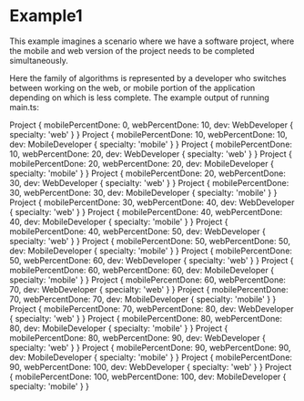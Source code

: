 # Example1


This example imagines a scenario where we have a software project, where the mobile and web version of the project needs to be completed simultaneously.

Here the family of algorithms is represented by a developer who switches between working on the web, or mobile portion of the application depending on which is less complete. The example output of running main.ts: 

Project {
  mobilePercentDone: 0,
  webPercentDone: 10,
  dev: WebDeveloper { specialty: 'web' } }
Project {
  mobilePercentDone: 10,
  webPercentDone: 10,
  dev: MobileDeveloper { specialty: 'mobile' } }
Project {
  mobilePercentDone: 10,
  webPercentDone: 20,
  dev: WebDeveloper { specialty: 'web' } }
Project {
  mobilePercentDone: 20,
  webPercentDone: 20,
  dev: MobileDeveloper { specialty: 'mobile' } }
Project {
  mobilePercentDone: 20,
  webPercentDone: 30,
  dev: WebDeveloper { specialty: 'web' } }
Project {
  mobilePercentDone: 30,
  webPercentDone: 30,
  dev: MobileDeveloper { specialty: 'mobile' } }
Project {
  mobilePercentDone: 30,
  webPercentDone: 40,
  dev: WebDeveloper { specialty: 'web' } }
Project {
  mobilePercentDone: 40,
  webPercentDone: 40,
  dev: MobileDeveloper { specialty: 'mobile' } }
Project {
  mobilePercentDone: 40,
  webPercentDone: 50,
  dev: WebDeveloper { specialty: 'web' } }
Project {
  mobilePercentDone: 50,
  webPercentDone: 50,
  dev: MobileDeveloper { specialty: 'mobile' } }
Project {
  mobilePercentDone: 50,
  webPercentDone: 60,
  dev: WebDeveloper { specialty: 'web' } }
Project {
  mobilePercentDone: 60,
  webPercentDone: 60,
  dev: MobileDeveloper { specialty: 'mobile' } }
Project {
  mobilePercentDone: 60,
  webPercentDone: 70,
  dev: WebDeveloper { specialty: 'web' } }
Project {
  mobilePercentDone: 70,
  webPercentDone: 70,
  dev: MobileDeveloper { specialty: 'mobile' } }
Project {
  mobilePercentDone: 70,
  webPercentDone: 80,
  dev: WebDeveloper { specialty: 'web' } }
Project {
  mobilePercentDone: 80,
  webPercentDone: 80,
  dev: MobileDeveloper { specialty: 'mobile' } }
Project {
  mobilePercentDone: 80,
  webPercentDone: 90,
  dev: WebDeveloper { specialty: 'web' } }
Project {
  mobilePercentDone: 90,
  webPercentDone: 90,
  dev: MobileDeveloper { specialty: 'mobile' } }
Project {
  mobilePercentDone: 90,
  webPercentDone: 100,
  dev: WebDeveloper { specialty: 'web' } }
Project {
  mobilePercentDone: 100,
  webPercentDone: 100,
  dev: MobileDeveloper { specialty: 'mobile' } }